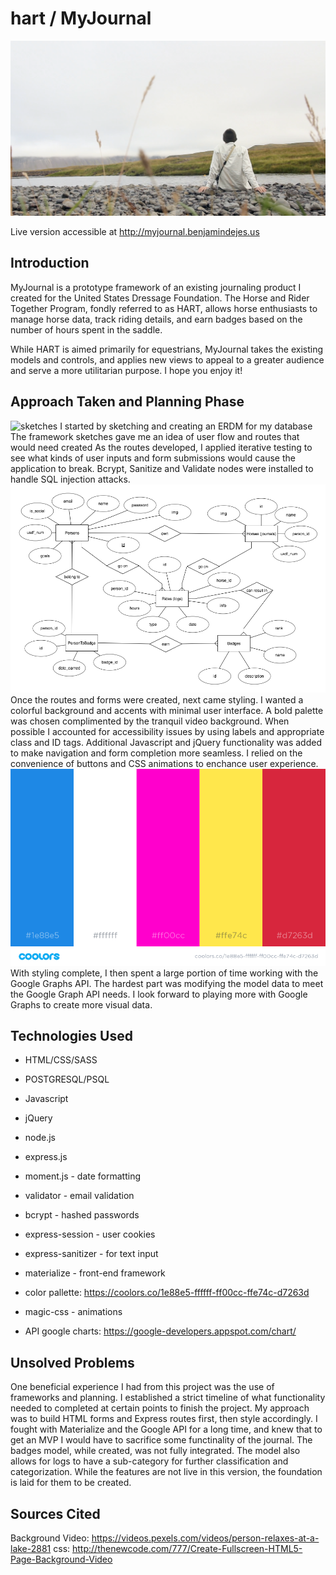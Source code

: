# hart / MyJournal

![bg](public/1.png)

Live version accessible at http://myjournal.benjamindejes.us

## Introduction
MyJournal is a prototype framework of an existing journaling product I created for the United States Dressage Foundation. The Horse and Rider Together Program, fondly referred to as HART, allows horse enthusiasts to manage horse data, track riding details, and earn badges based on the number of hours spent in the saddle.

While HART is aimed primarily for equestrians, MyJournal takes the existing models and controls, and applies new views to appeal to a greater audience and serve a more utilitarian purpose. I hope you enjoy it!


## Approach Taken and Planning Phase
![sketches](https://dl2.pushbulletusercontent.com/HwNNrgvAZq6U3wki8d9BjAhJ8qrq3C16/asset.JPG)
I started by sketching and creating an ERDM for my database
The framework sketches gave me an idea of user flow and routes that would need created
As the routes developed, I applied iterative testing to see what kinds of user inputs and form submissions would cause the application to break.  Bcrypt, Sanitize and Validate nodes were installed to handle SQL injection attacks.
![erdm](hart_models.png)  
Once the routes and forms were created, next came styling.  I wanted a colorful background and accents with minimal user interface.  A bold palette was chosen complimented by the tranquil video background.  When possible I accounted for accessibility issues by using labels and appropriate class and ID tags.  Additional Javascript and jQuery functionality was added to make navigation and form completion more seamless.  I relied on the convenience of buttons and CSS animations to enchance user experience.
![colors](color_palette.png)
With styling complete, I then spent a large portion of time working with the Google Graphs API.  The hardest part was modifying the model data to meet the Google Graph API needs.  I look forward to playing more with Google Graphs to create more visual data.

## Technologies Used
- HTML/CSS/SASS
- POSTGRESQL/PSQL
- Javascript
- jQuery
- node.js
- express.js
- moment.js - date formatting
- validator - email validation
- bcrypt - hashed passwords
- express-session - user cookies
- express-sanitizer - for text input
- materialize - front-end framework
- color pallette: https://coolors.co/1e88e5-ffffff-ff00cc-ffe74c-d7263d   
- magic-css - animations

- API google charts: https://google-developers.appspot.com/chart/

## Unsolved Problems
One beneficial experience I had from this project was the use of frameworks and planning.  I established a strict timeline of what functionality needed to completed at certain points to finish the project.  My approach was to build HTML forms and Express routes first, then style accordingly.  I fought with Materialize and the Google API for a long time, and knew that to get an MVP I would have to sacrifice some functinality of the journal.  The badges model, while created, was not fully integrated.  The model also allows for logs to have a sub-category for further classification and categorization.  While the features are not live in this version, the foundation is laid for them to be created.

## Sources Cited
Background Video:
https://videos.pexels.com/videos/person-relaxes-at-a-lake-2881
css: http://thenewcode.com/777/Create-Fullscreen-HTML5-Page-Background-Video


